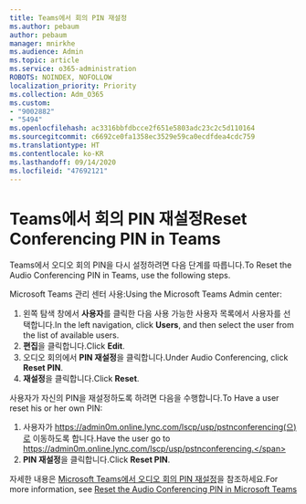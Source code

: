 ```yaml
---
title: Teams에서 회의 PIN 재설정
ms.author: pebaum
author: pebaum
manager: mnirkhe
ms.audience: Admin
ms.topic: article
ms.service: o365-administration
ROBOTS: NOINDEX, NOFOLLOW
localization_priority: Priority
ms.collection: Adm_O365
ms.custom:
- "9002882"
- "5494"
ms.openlocfilehash: ac3316bbfdbcce2f651e5803adc23c2c5d110164
ms.sourcegitcommit: c6692ce0fa1358ec3529e59ca0ecdfdea4cdc759
ms.translationtype: HT
ms.contentlocale: ko-KR
ms.lasthandoff: 09/14/2020
ms.locfileid: "47692121"
---
```

# <a name="reset-conferencing-pin-in-teams"></a><span data-ttu-id="fae01-102">Teams에서 회의 PIN 재설정</span><span class="sxs-lookup"><span data-stu-id="fae01-102">Reset Conferencing PIN in Teams</span></span>

<span data-ttu-id="fae01-103">Teams에서 오디오 회의 PIN을 다시 설정하려면 다음 단계를 따릅니다.</span><span class="sxs-lookup"><span data-stu-id="fae01-103">To Reset the Audio Conferencing PIN in Teams, use the following steps.</span></span>  

<span data-ttu-id="fae01-104">Microsoft Teams 관리 센터 사용:</span><span class="sxs-lookup"><span data-stu-id="fae01-104">Using the Microsoft Teams Admin center:</span></span>

1. <span data-ttu-id="fae01-105">왼쪽 탐색 창에서 **사용자**를 클릭한 다음 사용 가능한 사용자 목록에서 사용자를 선택합니다.</span><span class="sxs-lookup"><span data-stu-id="fae01-105">In the left navigation, click **Users**, and then select the user from the list of available users.</span></span>
2. <span data-ttu-id="fae01-106">**편집**을 클릭합니다.</span><span class="sxs-lookup"><span data-stu-id="fae01-106">Click **Edit**.</span></span>
3. <span data-ttu-id="fae01-107">오디오 회의에서 **PIN 재설정**을 클릭합니다.</span><span class="sxs-lookup"><span data-stu-id="fae01-107">Under Audio Conferencing, click **Reset PIN**.</span></span>
4. <span data-ttu-id="fae01-108">**재설정**을 클릭합니다.</span><span class="sxs-lookup"><span data-stu-id="fae01-108">Click **Reset**.</span></span>

<span data-ttu-id="fae01-109">사용자가 자신의 PIN을 재설정하도록 하려면 다음을 수행합니다.</span><span class="sxs-lookup"><span data-stu-id="fae01-109">To Have a user reset his or her own PIN:</span></span>
1. <span data-ttu-id="fae01-110">사용자가 https://admin0m.online.lync.com/lscp/usp/pstnconferencing(으)로 이동하도록 합니다.</span><span class="sxs-lookup"><span data-stu-id="fae01-110">Have the user go to https://admin0m.online.lync.com/lscp/usp/pstnconferencing.</span></span>
2. <span data-ttu-id="fae01-111">**PIN 재설정**을 클릭합니다.</span><span class="sxs-lookup"><span data-stu-id="fae01-111">Click **Reset PIN**.</span></span>

<span data-ttu-id="fae01-112">자세한 내용은 [Microsoft Teams에서 오디오 회의 PIN 재설정](https://docs.microsoft.com/microsoftteams/reset-the-audio-conferencing-pin-in-teams)을 참조하세요.</span><span class="sxs-lookup"><span data-stu-id="fae01-112">For more information, see [Reset the Audio Conferencing PIN in Microsoft Teams](https://docs.microsoft.com/microsoftteams/reset-the-audio-conferencing-pin-in-teams)</span></span>
